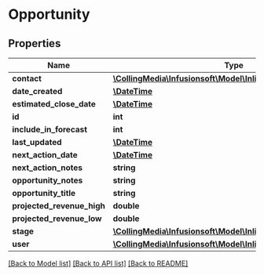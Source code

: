 # Opportunity

## Properties
Name | Type | Description | Notes
------------ | ------------- | ------------- | -------------
**contact** | [**\CollingMedia\Infusionsoft\Model\InlineResponse2008Contact**](InlineResponse2008Contact.md) |  | [optional] 
**date_created** | [**\DateTime**](\DateTime.md) |  | [optional] 
**estimated_close_date** | [**\DateTime**](\DateTime.md) |  | [optional] 
**id** | **int** |  | [optional] 
**include_in_forecast** | **int** |  | [optional] 
**last_updated** | [**\DateTime**](\DateTime.md) |  | [optional] 
**next_action_date** | [**\DateTime**](\DateTime.md) |  | [optional] 
**next_action_notes** | **string** |  | [optional] 
**opportunity_notes** | **string** |  | [optional] 
**opportunity_title** | **string** |  | 
**projected_revenue_high** | **double** |  | [optional] 
**projected_revenue_low** | **double** |  | [optional] 
**stage** | [**\CollingMedia\Infusionsoft\Model\InlineResponse2008Stage**](InlineResponse2008Stage.md) |  | [optional] 
**user** | [**\CollingMedia\Infusionsoft\Model\InlineResponse2008User**](InlineResponse2008User.md) |  | [optional] 

[[Back to Model list]](../README.md#documentation-for-models) [[Back to API list]](../README.md#documentation-for-api-endpoints) [[Back to README]](../README.md)



